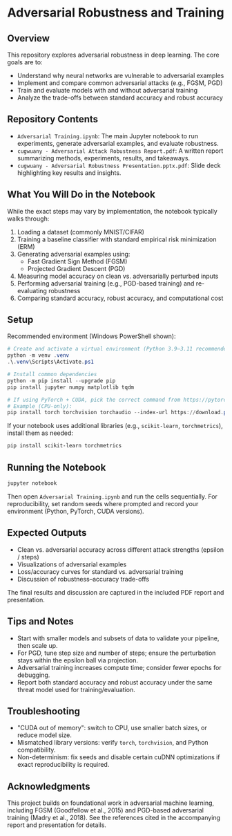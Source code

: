 # Adversarial Robustness and Training

## Overview

This repository explores adversarial robustness in deep learning. The core goals are to:

- Understand why neural networks are vulnerable to adversarial examples
- Implement and compare common adversarial attacks (e.g., FGSM, PGD)
- Train and evaluate models with and without adversarial training
- Analyze the trade-offs between standard accuracy and robust accuracy


## Repository Contents

- `Adversarial Training.ipynb`: The main Jupyter notebook to run experiments, generate adversarial examples, and evaluate robustness.
- `cugwuany - Adversarial Attack Robustness Report.pdf`: A written report summarizing methods, experiments, results, and takeaways.
- `cugwuany - Adversarial Robustness Presentation.pptx.pdf`: Slide deck highlighting key results and insights.


## What You Will Do in the Notebook

While the exact steps may vary by implementation, the notebook typically walks through:

1. Loading a dataset (commonly MNIST/CIFAR)
2. Training a baseline classifier with standard empirical risk minimization (ERM)
3. Generating adversarial examples using:
   - Fast Gradient Sign Method (FGSM)
   - Projected Gradient Descent (PGD)
4. Measuring model accuracy on clean vs. adversarially perturbed inputs
5. Performing adversarial training (e.g., PGD-based training) and re-evaluating robustness
6. Comparing standard accuracy, robust accuracy, and computational cost


## Setup

Recommended environment (Windows PowerShell shown):

```powershell
# Create and activate a virtual environment (Python 3.9–3.11 recommended)
python -m venv .venv
.\.venv\Scripts\Activate.ps1

# Install common dependencies
python -m pip install --upgrade pip
pip install jupyter numpy matplotlib tqdm

# If using PyTorch + CUDA, pick the correct command from https://pytorch.org/get-started/locally/
# Example (CPU-only):
pip install torch torchvision torchaudio --index-url https://download.pytorch.org/whl/cpu
```

If your notebook uses additional libraries (e.g., `scikit-learn`, `torchmetrics`), install them as needed:

```powershell
pip install scikit-learn torchmetrics
```


## Running the Notebook

```powershell
jupyter notebook
```

Then open `Adversarial Training.ipynb` and run the cells sequentially. For reproducibility, set random seeds where prompted and record your environment (Python, PyTorch, CUDA versions).


## Expected Outputs

- Clean vs. adversarial accuracy across different attack strengths (epsilon / steps)
- Visualizations of adversarial examples
- Loss/accuracy curves for standard vs. adversarial training
- Discussion of robustness–accuracy trade-offs

The final results and discussion are captured in the included PDF report and presentation.


## Tips and Notes

- Start with smaller models and subsets of data to validate your pipeline, then scale up.
- For PGD, tune step size and number of steps; ensure the perturbation stays within the epsilon ball via projection.
- Adversarial training increases compute time; consider fewer epochs for debugging.
- Report both standard accuracy and robust accuracy under the same threat model used for training/evaluation.


## Troubleshooting

- "CUDA out of memory": switch to CPU, use smaller batch sizes, or reduce model size.
- Mismatched library versions: verify `torch`, `torchvision`, and Python compatibility.
- Non-determinism: fix seeds and disable certain cuDNN optimizations if exact reproducibility is required.


## Acknowledgments

This project builds on foundational work in adversarial machine learning, including FGSM (Goodfellow et al., 2015) and PGD-based adversarial training (Madry et al., 2018). See the references cited in the accompanying report and presentation for details.


